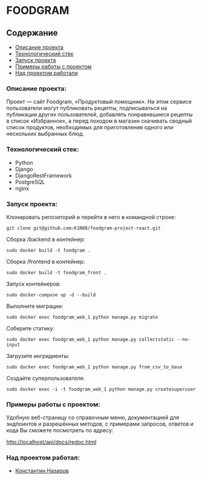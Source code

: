 # FOODGRAM

## Содержание
- [Описание проекта](#Описание-проекта)
- [Технологический стек](#Технологический-стек)
- [Запуск проекта](#Запуск-проекта)
- [Примеры работы с проектом](#Примеры-работы-с-проектом)
- [Над проектом работали](#Над-проектом-работали)

### Описание проекта:

Проект — сайт Foodgram, «Продуктовый помощник».
На этом сервисе пользователи могут публиковать рецепты,
подписываться на публикации других пользователей, 
добавлять понравившиеся рецепты в список «Избранное», 
а перед походом в магазин скачивать сводный список продуктов, 
необходимых для приготовления одного или нескольких выбранных блюд.

### Технологический стек:

- Python
- Django
- DjangoRestFramework
- PostgreSQL
- nginx

### Запуск проекта:

Клонировать репозиторий и перейти в него в командной строке:
```
git clone git@github.com:K1N88/foodgram-project-react.git
```
Сборка /backend в контейнер:
```
sudo docker build -t foodgram .
```
Сборка /frontend в контейнер:
```
sudo docker build -t foodgram_front .
```
Запуск контейнеров:
```
sudo docker-compose up -d --build
```
Выполните миграции:
```
sudo docker exec foodgram_web_1 python manage.py migrate
```
Соберите статику:
```
sudo docker exec foodgram_web_1 python manage.py collectstatic --no-input
```
Загрузите ингридиенты:
```
sudo docker exec foodgram_web_1 python manage.py from_csv_to_base
```
Создайте суперпользователя:
```
sudo docker exec -i -t foodgram_web_1 python manage.py createsuperuser
```

### Примеры работы с проектом:

Удобную веб-страницу со справочным меню, документацией для эндпоинтов и 
разрешённых методов, с примерами запросов, ответов и кода Вы сможете посмотреть 
по адресу:

[http://localhost/api/docs/redoc.html](http://localhost/api/docs/redoc.html)

### Над проектом работал:
- [Константин Назаров](https://github.com/K1N88)
